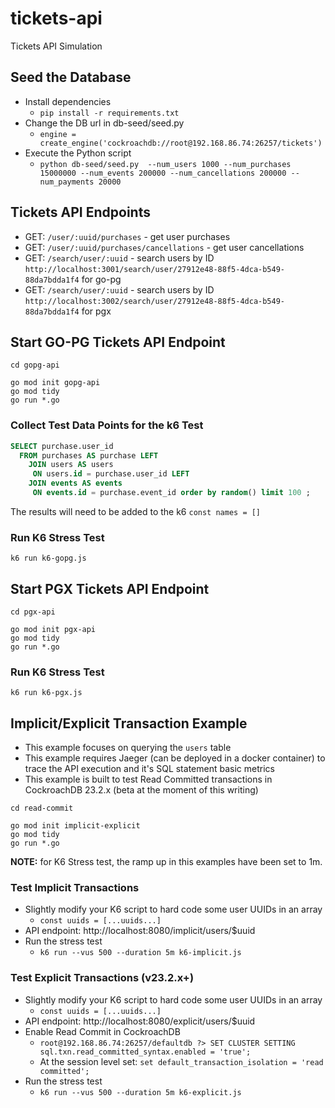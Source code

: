 # tickets-api
Tickets API Simulation

## Seed the Database

* Install dependencies
  * `pip install -r requirements.txt`
* Change the DB url in db-seed/seed.py
  * `engine = create_engine('cockroachdb://root@192.168.86.74:26257/tickets')`
* Execute the Python script
  * `python db-seed/seed.py  --num_users 1000 --num_purchases 15000000 --num_events 200000 --num_cancellations 200000 --num_payments 20000`

## Tickets API Endpoints

* GET: `/user/:uuid/purchases` - get user purchases
* GET: `/user/:uuid/purchases/cancellations` - get user cancellations
* GET: `/search/user/:uuid` - search users by ID `http://localhost:3001/search/user/27912e48-88f5-4dca-b549-88da7bdda1f4` for go-pg
* GET: `/search/user/:uuid` - search users by ID `http://localhost:3002/search/user/27912e48-88f5-4dca-b549-88da7bdda1f4` for pgx

## Start GO-PG Tickets API Endpoint

```shell
cd gopg-api

go mod init gopg-api
go mod tidy
go run *.go
```

### Collect Test Data Points for the k6 Test

```sql
SELECT purchase.user_id
  FROM purchases AS purchase LEFT
    JOIN users AS users
     ON users.id = purchase.user_id LEFT
    JOIN events AS events
     ON events.id = purchase.event_id order by random() limit 100 ;
```

The results will need to be added to the k6 `const names = []`

### Run K6 Stress Test

```
k6 run k6-gopg.js
```

## Start PGX Tickets API Endpoint

```shell
cd pgx-api

go mod init pgx-api
go mod tidy
go run *.go
```
### Run K6 Stress Test

```shell
k6 run k6-pgx.js
```

## Implicit/Explicit Transaction Example

* This example focuses on querying the `users` table
* This example requires Jaeger (can be deployed in a docker container) to trace the API execution and it's SQL statement basic metrics
* This example is built to test Read Committed transactions in CockroachDB 23.2.x (beta at the moment of this writing)

```shell
cd read-commit

go mod init implicit-explicit
go mod tidy
go run *.go
```

**NOTE:** for K6 Stress test, the ramp up in this examples have been set to 1m.

### Test Implicit Transactions

* Slightly modify your K6 script to hard code some user UUIDs in an array
  * `const uuids = [...uuids...]`
* API endpoint: http://localhost:8080/implicit/users/$uuid
* Run the stress test
  * `k6 run --vus 500 --duration 5m k6-implicit.js`
  
### Test Explicit Transactions (v23.2.x+)

* Slightly modify your K6 script to hard code some user UUIDs in an array
  * `const uuids = [...uuids...]`
* API endpoint: http://localhost:8080/explicit/users/$uuid
* Enable Read Commit in CockroachDB
  * `root@192.168.86.74:26257/defaultdb ?> SET CLUSTER SETTING sql.txn.read_committed_syntax.enabled = 'true'; `
  * At the session level set: `set default_transaction_isolation = 'read committed';`
* Run the stress test
  * `k6 run --vus 500 --duration 5m k6-explicit.js`

